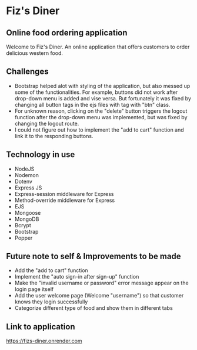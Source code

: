 # Fiz's Diner

## Online food ordering application
Welcome to Fiz's Diner. An online application that offers customers to order delicious western food.

## Challenges

- Bootstrap helped alot with styling of the application, but also messed up some of the functionalities. For example, buttons did not work after drop-down menu is added and vise versa. But fortunately it was fixed by changing all button tags in the ejs files with <a> tag with "btn" class.
- For unknown reason, clicking on the "delete" button triggers the logout function after the drop-down menu was implemented, but was fixed by changing the logout route.
- I could not figure out how to implement the "add to cart" function and link it to the responding buttons.

## Technology in use

- NodeJS
- Nodemon
- Dotenv
- Express JS
- Express-session middleware for Express
- Method-override middleware for Express
- EJS
- Mongoose
- MongoDB
- Bcrypt
- Bootstrap
- Popper

## Future note to self & Improvements to be made

- Add the "add to cart" function
- Implement the "auto sign-in after sign-up" function
- Make the "invalid username or password" error message appear on the login page itself
- Add the user welcome page (Welcome "username") so that customer knows they login successfully 
- Categorize different type of food and show them in different tabs

## Link to application

https://fizs-diner.onrender.com
